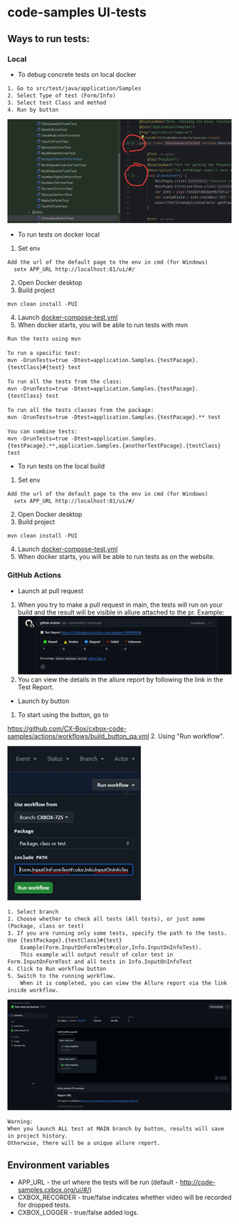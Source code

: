 # code-samples UI-tests



## Ways to run tests:
### Local

* To debug concrete tests on local docker
```
1. Go to src/test/java/application/Samples
2. Select Type of test (Form/Info)
3. Select test Class and method
4. Run by button
```
![QA_On_pr_example.png](src/test/resources/QA_Launch_concrete.png)

* To run tests on docker local
1. Set env
```
Add the url of the default page to the env in cmd (for Windows)
  setx APP_URL http://localhost:81/ui/#/
```
2. Open Docker desktop
3. Build project
```
mvn clean install -PUI
```
4. Launch [docker-compose-test.yml](docker-compose-test.yml)
5. When docker starts, you will be able to run tests with mvn
```
Run the tests using mvn

To run a specific test: 
mvn -DrunTests=true -Dtest=application.Samples.{testPacage}.{testClass}#{test} test   

To run all the tests from the class:  
mvn -DrunTests=true -Dtest=application.Samples.{testPacage}.{testClass} test

To run all the tests classes from the package:
mvn -DrunTests=true -Dtest=application.Samples.{testPacage}.** test

You can combine tests:
mvn -DrunTests=true -Dtest=application.Samples.{testPacage}.**,application.Samples.{anotherTestPacage}.{testClass} test
```

* To run tests on the local build
1. Set env
```
Add the url of the default page to the env in cmd (for Windows)
  setx APP_URL http://localhost:81/ui/#/
```
2. Open Docker desktop
3. Build project 
```
mvn clean install -PUI
```
4. Launch [docker-compose-test.yml](docker-compose-test.yml)
5. When docker starts, you will be able to run tests as on the website.

### GitHub Actions

* Launch at pull request
1. When you try to make a pull request in main, the tests will run on your build and the result will be visible in allure attached to the pr. Example:
![QA_On_pr_example.png](src/test/resources/QA_On_pr_example.png)
2. You can view the details in the allure report by following the link in the Test Report.


* Launch by button
1. To start using the button, go to

https://github.com/CX-Box/cxbox-code-samples/actions/workflows/build_button_qa.yml
2. Using "Run  workflow". 

<img src = "src/test/resources/QA_Button_menu.png" width = "300">

```
1. Select branch 
2. Choose whether to check all tests (All tests), or just some (Package, class or test)
3. If you are running only some tests, specify the path to the tests. Use {testPackage}.{testClass}#{test} 
    Example(Form.InputOnFormTest#color,Info.InputOnInfoTest).
    This example will output result of color test in Form.InputOnFormTest and all tests in Info.InputOnInfoTest
4. Click to Run workflow button
5. Switch to the running workflow. 
    When it is completed, you can view the Allure report via the link inside workflow.
```
<img src = "src/test/resources/QA_Button_test_example.png" width = "1000">

```
Warning:
When you launch ALL test at MAIN branch by button, results will save in project history. 
Otherwise, there will be a unique allure report.
```

## Environment variables

* APP_URL - the url where the tests will be run (default - http://code-samples.cxbox.org/ui/#/)
* CXBOX_RECORDER - true/false indicates whether video will be recorded for dropped tests.
* CXBOX_LOGGER - true/false added logs.